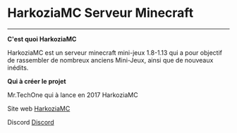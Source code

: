 # HarkoziaMC Serveur Minecraft
----

**C'est quoi HarkoziaMC**

HarkoziaMC est un serveur minecraft mini-jeux 1.8-1.13 qui a pour objectif de rassembler de nombreux anciens Mini-Jeux, ainsi que de nouveaux inédits.

**Qui à créer le projet**

Mr.TechOne qui à lance en 2017 HarkoziaMC 

Site web [HarkoziaMC](https://harkoziamc.tk)

Discord [Discord](https://discord.gg/GMtAeQ3)
